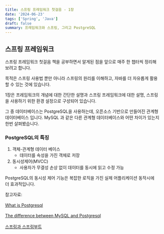 ```yaml
---
title: 스프링 프레임워크 첫걸음 - 1장
date: '2024-06-23'
tags: ['Spring', 'Java']
draft: false
summary: 프레임워크와 스프링, 그리고 PostgreSQL 
---
```


## 스프링 프레임워크 

스프링 프레임워크 첫걸음 책을 공부하면서 알게된 점을 앞으로 매주 한 챕터씩 정리해보려고 합니다.

목적은 스프링 사용법 뿐만 아니라 스프링의 원리를 이해하고, 자바를 더 자유롭게 활용할 수 있는 것에 있습니다.

1장은 프레임워크의 개념에 대한 간단한 설명과 스프링 프레임워크에 대한 설명, 스프링을 사용하기 위한 환경 설정으로 구성되어 있습니다.

그 중 데이터베이스는 PostgreSQL을 사용하는데, 오픈소스 기반으로 만들어진 관계형 데이터베이스 입니다. MySQL 과 같은 다른 관계형 데이터베이스와 어떤 차이가 있는지 한번 살펴봤습니다.

### PostgreSQL의 특징

1. 객체-관계형 데이터 베이스
    - 데이터를 속성을 가진 객체로 저장
2. 동시성제어(MVCC)
    - 사용자가 무결성 손상 없이 데이터를 동시에 읽고 수정 가능

PostgreSQL의 동시성 제어 기능은 복잡한 로직을 가진 실제 어플리케이션 동작시에 더 효과적입니다.

참고자료:<br></br> [What is Postgresql](https://www.postgresql.org/docs/current/intro-whatis.html)
<br></br>[The difference between MySQL and Postgresql](https://aws.amazon.com/ko/compare/the-difference-between-mysql-vs-postgresql/)
<br><br>[스프링과 스프링부트](https://www.codestates.com/blog/content/%EC%8A%A4%ED%94%84%EB%A7%81-%EC%8A%A4%ED%94%84%EB%A7%81%EB%B6%80%ED%8A%B8)
